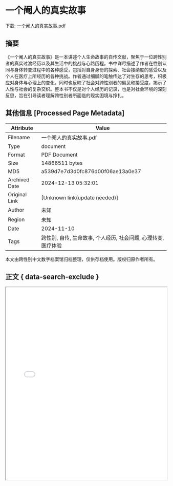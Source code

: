 # 一个阉人的真实故事

<!-- tcd_download_link -->
下载: <a href="一个阉人的真实故事.pdf" download>一个阉人的真实故事.pdf</a>
<!-- tcd_download_link_end -->

## 摘要

<!-- tcd_abstract -->
《一个阉人的真实故事》是一本讲述个人生命故事的自传文献，聚焦于一位跨性别者的真实过渡经历以及其生活中的挑战与心路历程。书中详尽描述了作者在性别认同与身体转变过程中的各种感受，包括对自身身份的探索、社会接纳度的感受以及个人在医疗上所经历的各种挑战。作者通过细腻的笔触传达了对生存的思考，积极应对身体与心理上的变化，同时也反映了社会对跨性别者的偏见和接受度，揭示了人性与社会的复杂交织。整本书不仅是对个人经历的记录，也是对社会环境的深刻反思，旨在引导读者理解跨性别者所面临的现实困境与挣扎。

<!-- tcd_abstract_end -->

## 其他信息 [Processed Page Metadata]

| Attribute       | Value                                  |
|-----------------|----------------------------------------|
| Filename        | 一个阉人的真实故事.pdf                             |
| Type            | document                                 |
| Format          | PDF Document                               |
| Size            | 14866511 bytes                           |
| MD5             | a539d7e7d3d0fc876d00f06ae13a0e37                                  |
| Archived Date   | 2024-12-13 05:32:01                             |
| Original Link   | [Unknown link(update needed)]                         |
| Author          | 未知                               |
| Region          | 未知                               |
| Date            | 2024-11-10                                 |
| Tags            | 跨性别, 自传, 生命故事, 个人经历, 社会问题, 心理转变, 医疗体验                                 |

本文由跨性别中文数字档案馆归档整理，仅供存档使用。版权归原作者所有。


## 正文 { data-search-exclude }

<!-- tcd_main_text -->
<iframe src="../一个阉人的真实故事.pdf" width="100%" height="600px">
    <p>无法显示PDF，请下载查看。</p>
</iframe>
<!-- tcd_main_text_end -->


